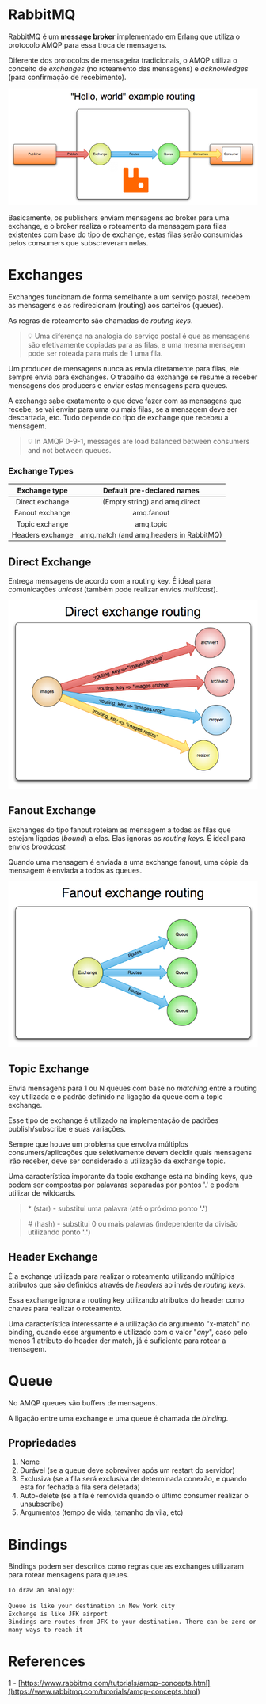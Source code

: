 # RabbitMQ

RabbitMQ é um **message broker** implementado em Erlang que utiliza o protocolo AMQP para essa troca de mensagens.

Diferente dos protocolos de mensageira tradicionais, o AMQP utiliza o conceito de *exchanges* (no roteamento das mensagens) e *acknowledges* (para confirmação de recebimento).

![rabbitmq](.github/rabbitmq.png)

Basicamente, os publishers enviam mensagens ao broker para uma exchange, e o broker realiza o roteamento da mensagem para filas existentes com base do tipo de exchange, estas filas serão consumidas pelos consumers que subscreveram nelas.

# Exchanges

Exchanges funcionam de forma semelhante a um serviço postal, recebem as mensagens e as redirecionam (routing) aos carteiros (queues).

As regras de roteamento são chamadas de *routing keys*.


> 💡 Uma diferença na analogia do serviço postal é que as mensagens são efetivamente copiadas para as filas, e uma mesma mensagem pode ser roteada para mais de 1 uma fila.


Um producer de mensagens nunca as envia diretamente para filas, ele sempre envia para exchanges. O trabalho da exchange se resume a receber mensagens dos producers e enviar estas mensagens para queues.

A exchange sabe exatamente o que deve fazer com as mensagens que recebe, se vai enviar para uma ou mais filas, se a mensagem deve ser descartada, etc. Tudo depende do tipo de exchange que recebeu a mensagem.

> 💡 In AMQP 0-9-1, messages are load balanced between consumers and not between queues.

### Exchange Types

| **Exchange type** |      **Default pre-declared names**     |
|:-----------------:|:---------------------------------------:|
| Direct exchange   | (Empty string) and amq.direct           |
| Fanout exchange   | amq.fanout                              |
| Topic exchange    | amq.topic                               |
| Headers exchange  | amq.match (and amq.headers in RabbitMQ) |


## Direct Exchange

Entrega mensagens de acordo com a routing key. É ideal para comunicações *unicast* (também pode realizar envios *multicast*).

![direct](.github/direct.png)

## Fanout Exchange

Exchanges do tipo fanout roteiam as mensagem a todas as filas que estejam ligadas (*bound*) a elas. Elas ignoras as *routing keys.* É ideal para envios *broadcast.*

Quando uma mensagem é enviada a uma exchange fanout, uma cópia da mensagem é enviada a todos as queues.

![fanout](./.github/fanout.png)

## Topic Exchange

Envia mensagens para 1 ou N queues com base no *matching* entre a routing key utilizada e o padrão definido na ligação da queue com a topic exchange.

Esse tipo de exchange é utilizado na implementação de padrões publish/subscribe e suas variações.

Sempre que houve um problema que envolva múltiplos consumers/aplicações que seletivamente devem decidir quais mensagens irão receber, deve ser considerado a utilização da exchange topic.

Uma característica imporante da topic exchange está na binding keys, que podem ser compostas por palavaras separadas por pontos '.' e podem utilizar de wildcards.

> \* (star) - substitui uma palavra (até o próximo ponto **'.'**)

> \# (hash) - substitui 0 ou mais palavras (independente da divisão utilizando ponto **'.'**)

## Header Exchange

É a exchange utilizada para realizar o roteamento utilizando múltiplos atributos que são definidos através de *headers* ao invés de *routing keys*.

Essa exchange ignora a routing key utilizando atributos do header como chaves para realizar o roteamento.

Uma característica interessante é a utilização do argumento "x-match" no binding, quando esse argumento é utilizado com o valor "*any*", caso pelo menos 1 atributo do header der match, já é suficiente para rotear a mensagem.


# Queue

No AMQP queues são buffers de mensagens.

A ligação entre uma exchange e uma queue é chamada de *binding*.

## Propriedades

1. Nome
2. Durável (se a queue deve sobreviver após um restart do servidor)
3. Exclusiva (se a fila será exclusiva de determinada conexão, e quando esta for fechada a fila sera deletada)
4. Auto-delete (se a fila é removida quando o último consumer realizar o unsubscribe)
5. Argumentos (tempo de vida, tamanho da vila, etc)


# Bindings

Bindings podem ser descritos como regras que as exchanges utilizaram para rotear mensagens para queues.

```
To draw an analogy:

Queue is like your destination in New York city
Exchange is like JFK airport
Bindings are routes from JFK to your destination. There can be zero or many ways to reach it
```

# References

1 - [https://www.rabbitmq.com/tutorials/amqp-concepts.html](https://www.rabbitmq.com/tutorials/amqp-concepts.html)

